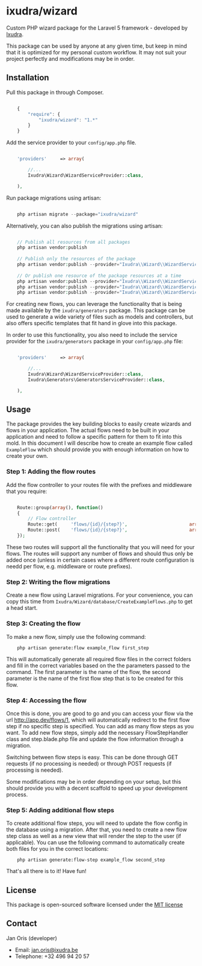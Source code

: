 ixudra/wizard
=====================

Custom PHP wizard package for the Laravel 5 framework - developed by [Ixudra](http://ixudra.be).

This package can be used by anyone at any given time, but keep in mind that it is optimized for my personal custom workflow. It may not suit your project perfectly and modifications may be in order.



## Installation

Pull this package in through Composer.

```js

    {
        "require": {
            "ixudra/wizard": "1.*"
        }
    }

```

Add the service provider to your `config/app.php` file. 

```php

    'providers'     => array(

        //...
        Ixudra\Wizard\WizardServiceProvider::class,

    ),

```

Run package migrations using artisan:

```php

    php artisan migrate --package="ixudra/wizard"

```

Alternatively, you can also publish the migrations using artisan:

```php

    // Publish all resources from all packages
    php artisan vendor:publish
    
    // Publish only the resources of the package
    php artisan vendor:publish --provider="Ixudra\\Wizard\\WizardServiceProvider"
    
    // Or publish one resource of the package resources at a time
    php artisan vendor:publish --provider="Ixudra\\Wizard\\WizardServiceProvider" --tag="migrations"
    php artisan vendor:publish --provider="Ixudra\\Wizard\\WizardServiceProvider" --tag="views"
    php artisan vendor:publish --provider="Ixudra\\Wizard\\WizardServiceProvider" --tag="lang"

```

For creating new flows, you can leverage the functionality that is being made available by the `ixudra/generators` package. This package can be used to generate a wide variety of files such as models and controllers, but also offers specific templates that fit hand in glove into this package.

In order to use this functionality, you also need to include the service provider for the `ixudra/generators` package in your `config/app.php` file:


```php

    'providers'     => array(

        //...
        Ixudra\Wizard\WizardServiceProvider::class,
        Ixudra\Generators\GeneratorsServiceProvider::class,

    ),

```


## Usage

The package provides the key building blocks to easily create wizards and flows in your application. The actual flows need to be built in your application and need to follow a specific pattern for them to fit into this mold. In this document I will describe how to create an example flow called `ExampleFlow` which should provide you with enough information on how to create your own. 


### Step 1: Adding the flow routes

Add the flow controller to your routes file with the prefixes and middleware that you require:

```php

    Route::group(array(), function()
    {
        // Flow controller
        Route::get(     'flows/{id}/{step?}',                       array('as' => 'flows.step',                                 'uses' => '\Ixudra\Wizard\Http\Controllers\FlowController@step' ));
        Route::post(    'flows/{id}/{step?}',                       array('as' => 'flows.step.process',                         'uses' => '\Ixudra\Wizard\Http\Controllers\FlowController@processStep' ));
    });

```

These two routes will support all the functionality that you will need for your flows. The routes will support any number of flows and should thus only be added once (unless in certain cases where a different route configuration is needd per flow, e.g. middleware or route prefixes).


### Step 2: Writing the flow migrations

Create a new flow using Laravel migrations. For your convenience, you can copy this time from `Ixudra/Wizard/database/CreateExampleFlows.php` to get a head start.


### Step 3: Creating the flow 

To make a new flow, simply use the following command:

```
    php artisan generate:flow example_flow first_step

```

This will automatically generate all required flow files in the correct folders and fill in the correct variables based on the the parameters passed to the command. The first parameter is the name of the flow, the second parameter is the name of the first flow step that is to be created for this flow. 


### Step 4: Accessing the flow

Once this is done, you are good to go and you can access your flow via the url http://app.dev/flows/1, which will automatically redirect to the first flow step if no specific step is specified. You can add as many flow steps as you want. To add new flow steps, simply add the necessary FlowStepHandler class and step.blade.php file and update the flow information through a migration.

Switching between flow steps is easy. This can be done through GET requests (if no processing is needed) or through POST requests (if processing is needed). 

Some modifications may be in order depending on your setup, but this should provide you with a decent scaffold to speed up your development process.


### Step 5: Adding additional flow steps

To create additional flow steps, you will need to update the flow config in the database using a migration. After that, you need to create a new flow step class as well as a new view that will render the step to the user (if applicable). You can use the following command to automatically create both files for you in the correct locations:

```
    php artisan generate:flow-step example_flow second_step

```


That's all there is to it! Have fun!



## License

This package is open-sourced software licensed under the [MIT license](http://opensource.org/licenses/MIT)




## Contact

Jan Oris (developer)

- Email: jan.oris@ixudra.be
- Telephone: +32 496 94 20 57

